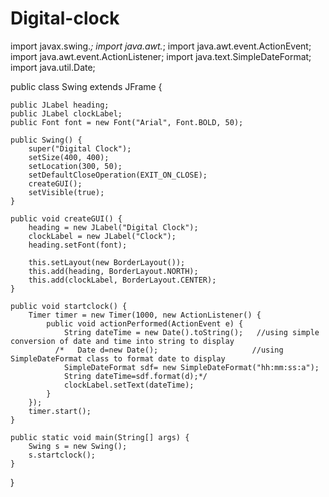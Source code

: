 # Digital-clock
import javax.swing.*;
import java.awt.*;
import java.awt.event.ActionEvent;
import java.awt.event.ActionListener;
import java.text.SimpleDateFormat;
import java.util.Date;

public class Swing extends JFrame {
    
    public JLabel heading;
    public JLabel clockLabel;
    public Font font = new Font("Arial", Font.BOLD, 50);
    
    public Swing() {
        super("Digital Clock"); 
        setSize(400, 400);
        setLocation(300, 50);
        setDefaultCloseOperation(EXIT_ON_CLOSE);
        createGUI();
        setVisible(true);
    }
    
    public void createGUI() {
        heading = new JLabel("Digital Clock");
        clockLabel = new JLabel("Clock");
        heading.setFont(font);

        this.setLayout(new BorderLayout());
        this.add(heading, BorderLayout.NORTH);
        this.add(clockLabel, BorderLayout.CENTER);
    }

    public void startclock() {
        Timer timer = new Timer(1000, new ActionListener() {
            public void actionPerformed(ActionEvent e) {
                String dateTime = new Date().toString();   //using simple conversion of date and time into string to display
              /*   Date d=new Date();                     //using SimpleDateFormat class to format date to display
                SimpleDateFormat sdf= new SimpleDateFormat("hh:mm:ss:a");
                String dateTime=sdf.format(d);*/
                clockLabel.setText(dateTime);
            }
        });
        timer.start();  
    }
    
    public static void main(String[] args) {
        Swing s = new Swing();
        s.startclock();
    }
}
